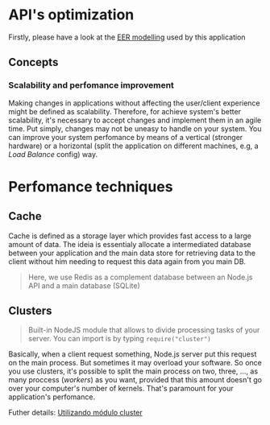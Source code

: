 # API's optimization

Firstly, please have a look at the [EER modelling](https://whimsical.com/hospital-LUBPnbw7kzAbDqbY1GWLKR) used by this application

## Concepts

### Scalability and perfomance improvement

Making changes in applications without affecting the user/client experience might be defined as scalability. Therefore, for achieve system's better scalability, it's necessary to accept changes and implement them in an agile time. Put simply, changes may not be uneasy to handle on your system. You can improve your system perfomance by means of a vertical (stronger hardware) or a horizontal (split the application on different machines, e.g, a *Load Balance* config) way.

# Perfomance techniques

## Cache

Cache is defined as a storage layer which provides fast access to a large amount of data. The ideia is essentialy allocate a intermediated database between your application and the main data store for retrieving data to the client without him needing to request this data again from you main DB.

> Here, we use Redis as a complement database between an Node.js API and a main database (SQLite)

## Clusters

> Built-in NodeJS module that allows to divide processing tasks of your server. You can import is by typing `require("cluster")`

Basically, when a client request something, Node.js server put this request on the main process. But sometimes it may overload your software. So once you use clusters, it's possible to split the main process on two, three, ..., as many proccess (*workers*) as you want, provided that this amount doesn't go over your computer's number of kernels. That's paramount for your application's perfomance.

Futher details: [Utilizando módulo cluster](https://www.infoq.com/br/articles/nodejs-utilizando-modulo-de-cluster/)

